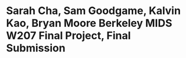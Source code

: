 # Sarah Cha, Sam Goodgame, Kalvin Kao, Bryan Moore Berkeley MIDS W207 Final Project, Final Submission
